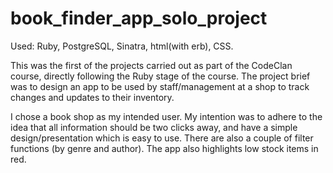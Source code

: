 # book_finder_app_solo_project

Used: Ruby, PostgreSQL, Sinatra, html(with erb), CSS. 

This was the first of the projects carried out as part of the CodeClan course, directly following the Ruby stage of the course. 
The project brief was to design an app to be used by staff/management at a shop to track changes and updates to their inventory.

I chose a book shop as my intended user. My intention was to adhere to the idea that all information should be two clicks away, and
have a simple design/presentation which is easy to use. There are also a couple of filter functions (by genre and author). The
app also highlights low stock items in red.
